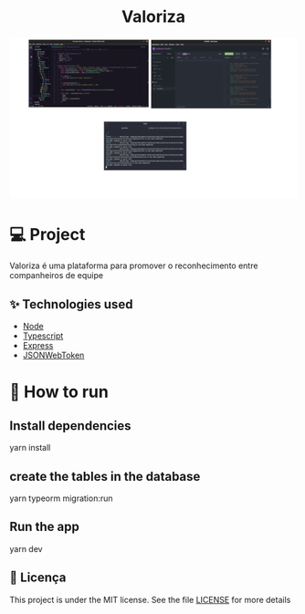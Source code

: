 <h1 align="center">Valoriza</h1>

![SCREENS](./screens/capa.png)

# 💻 Project
<p>Valoriza é uma plataforma para promover o reconhecimento entre companheiros de equipe</p>

##  ✨ Technologies used
  - [Node](https://nodejs.org)
  - [Typescript](https://www.typescriptlang.org)
  - [Express](https://expressjs.com)
  - [JSONWebToken](https://github.com/auth0/node-jsonwebtoken#readme)

# 🚀 How to run
## Install dependencies
  yarn install

## create the tables in the database
  yarn typeorm migration:run

## Run the app
  yarn dev

<!-- ### Request

`POST /settings`
`POST /users`
`POST /messages`
`GET /messages/:user_id`
`GET '/pages/client'`
`GET '/pages/admin'` -->

## 📄 Licença

This project is under the MIT license. See the file [LICENSE](LICENSE.md) for more details
